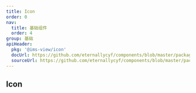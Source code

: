 ```yaml
---
title: Icon
order: 0
nav:
  title: 基础组件
  order: 4
group: 基础
apiHeader:
  pkg: '@ims-view/icon'
  docUrl: https://github.com/eternallycyf/components/blob/master/packages/icon/src/Icon/index.md
  sourceUrl: https://github.com/eternallycyf/components/blob/master/packages/icon/src/Icon/index.tsx
---
```


## Icon

<code transform="true" src='./demo/demo1.tsx'></code>

